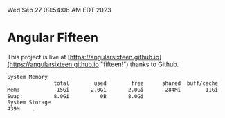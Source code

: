Wed Sep 27 09:54:06 AM EDT 2023

# Angular Fifteen


This project is live at [https://angularsixteen.github.io](https://angularsixteen.github.io "fifteen!") thanks to Github.

```bash
System Memory
               total        used        free      shared  buff/cache   available
Mem:            15Gi       2.0Gi       2.0Gi       284Mi        11Gi        12Gi
Swap:          8.0Gi          0B       8.0Gi
System Storage
439M	.
```
```bash
